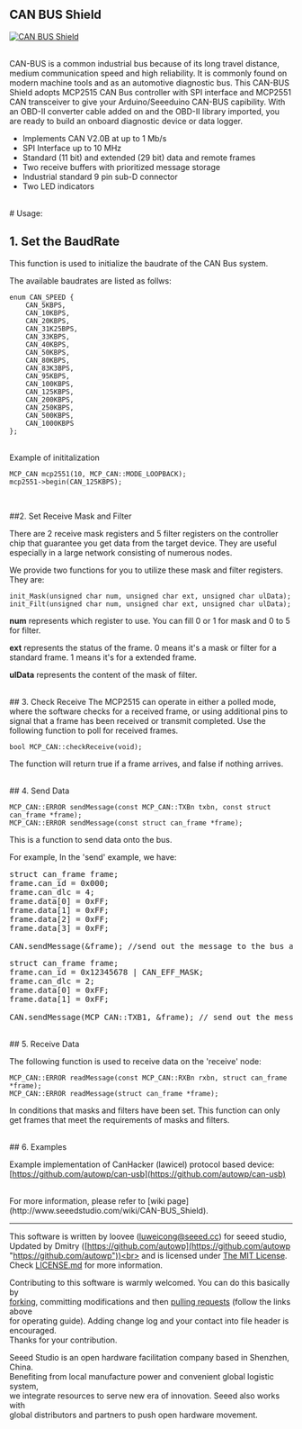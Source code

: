 CAN BUS Shield
---------------------------------------------------------
[![CAN BUS Shield](http://www.seeedstudio.com/depot/images/1130300211.jpg)](http://www.seeedstudio.com/depot/CANBUS-Shield-p-2256.html?cPath=19_88)



<br>
CAN-BUS is a common industrial bus because of its long travel distance, medium communication speed and high reliability. It is commonly found on modern machine tools and as an automotive diagnostic bus. This CAN-BUS Shield adopts MCP2515 CAN Bus controller with SPI interface and MCP2551 CAN transceiver to give your Arduino/Seeeduino CAN-BUS capibility. With an OBD-II converter cable added on and the OBD-II library imported, you are ready to build an onboard diagnostic device or data logger.

- Implements CAN V2.0B at up to 1 Mb/s
- SPI Interface up to 10 MHz
- Standard (11 bit) and extended (29 bit) data and remote frames
- Two receive buffers with prioritized message storage
- Industrial standard 9 pin sub-D connector
- Two LED indicators



<br>
# Usage:



## 1. Set the BaudRate

This function is used to initialize the baudrate of the CAN Bus system.

The available baudrates are listed as follws:

	enum CAN_SPEED {
	    CAN_5KBPS,
	    CAN_10KBPS,
	    CAN_20KBPS,
	    CAN_31K25BPS,
	    CAN_33KBPS,
	    CAN_40KBPS,
	    CAN_50KBPS,
	    CAN_80KBPS,
	    CAN_83K3BPS,
	    CAN_95KBPS,
	    CAN_100KBPS,
	    CAN_125KBPS,
	    CAN_200KBPS,
	    CAN_250KBPS,
	    CAN_500KBPS,
	    CAN_1000KBPS
	};

<br>
Example of inititalization

	MCP_CAN mcp2551(10, MCP_CAN::MODE_LOOPBACK);
	mcp2551->begin(CAN_125KBPS);
<br>

##2. Set Receive Mask and Filter

There are 2 receive mask registers and 5 filter registers on the controller chip that guarantee you get data from the target device. They are useful especially in a large network consisting of numerous nodes.

We provide two functions for you to utilize these mask and filter registers. They are:

    init_Mask(unsigned char num, unsigned char ext, unsigned char ulData);
    init_Filt(unsigned char num, unsigned char ext, unsigned char ulData);

**num** represents which register to use. You can fill 0 or 1 for mask and 0 to 5 for filter.

**ext** represents the status of the frame. 0 means it's a mask or filter for a standard frame. 1 means it's for a extended frame.

**ulData** represents the content of the mask of filter.



<br>
## 3. Check Receive
The MCP2515 can operate in either a polled mode, where the software checks for a received frame, or using additional pins to signal that a frame has been received or transmit completed.  Use the following function to poll for received frames.

    bool MCP_CAN::checkReceive(void);

The function will return true if a frame arrives, and false if nothing arrives.



<br>
## 4. Send Data

    MCP_CAN::ERROR sendMessage(const MCP_CAN::TXBn txbn, const struct can_frame *frame);
    MCP_CAN::ERROR sendMessage(const struct can_frame *frame);

This is a function to send data onto the bus. 

For example, In the 'send' example, we have:

<pre>
struct can_frame frame;
frame.can_id = 0x000;
frame.can_dlc = 4;
frame.data[0] = 0xFF;
frame.data[1] = 0xFF;
frame.data[2] = 0xFF;
frame.data[3] = 0xFF;

CAN.sendMessage(&frame); //send out the message to the bus and tell other devices this is a standard frame from 0x00.
</pre>

<pre>
struct can_frame frame;
frame.can_id = 0x12345678 | CAN_EFF_MASK;
frame.can_dlc = 2;
frame.data[0] = 0xFF;
frame.data[1] = 0xFF;

CAN.sendMessage(MCP_CAN::TXB1, &frame); // send out the message to the bus using second TX buffer and tell other devices this is a extended frame from 0x12345678.
</pre>


<br>
## 5. Receive Data

The following function is used to receive data on the 'receive' node:

    MCP_CAN::ERROR readMessage(const MCP_CAN::RXBn rxbn, struct can_frame *frame);
    MCP_CAN::ERROR readMessage(struct can_frame *frame);

In conditions that masks and filters have been set. This function can only get frames that meet the requirements of masks and filters.

<br>
## 6. Examples

Example implementation of CanHacker (lawicel) protocol based device: [https://github.com/autowp/can-usb](https://github.com/autowp/can-usb)

<br>
For more information, please refer to [wiki page](http://www.seeedstudio.com/wiki/CAN-BUS_Shield).

    
----

This software is written by loovee ([luweicong@seeed.cc](luweicong@seeed.cc "luweicong@seeed.cc")) for seeed studio,<br>
Updated by Dmitry ([https://github.com/autowp](https://github.com/autowp "https://github.com/autowp"))<br>
and is licensed under [The MIT License](http://opensource.org/licenses/mit-license.php). Check [LICENSE.md](LICENSE.md) for more information.<br>

Contributing to this software is warmly welcomed. You can do this basically by<br>
[forking](https://help.github.com/articles/fork-a-repo), committing modifications and then [pulling requests](https://help.github.com/articles/using-pull-requests) (follow the links above<br>
for operating guide). Adding change log and your contact into file header is encouraged.<br>
Thanks for your contribution.

Seeed Studio is an open hardware facilitation company based in Shenzhen, China. <br>
Benefiting from local manufacture power and convenient global logistic system, <br>
we integrate resources to serve new era of innovation. Seeed also works with <br>
global distributors and partners to push open hardware movement.<br>
